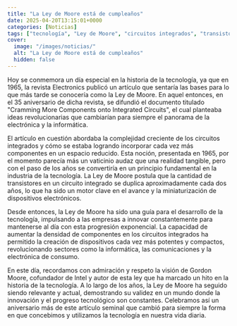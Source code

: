 ```yaml
---
title: "La Ley de Moore está de cumpleaños"
date: 2025-04-20T13:15:01+0000
categories: [Noticias]
tags: ["tecnología", "Ley de Moore", "circuitos integrados", "transistores", "desarrollo tecnológico", "miniaturización", "innovación"]
cover:
  image: "/images/noticias/"
  alt: "La Ley de Moore está de cumpleaños"
  hidden: false
---
```


Hoy se conmemora un día especial en la historia de la tecnología, ya que en 1965, la revista Electronics publicó un artículo que sentaría las bases para lo que más tarde se conocería como la Ley de Moore. En aquel entonces, en el 35 aniversario de dicha revista, se difundió el documento titulado "Cramming More Components onto Integrated Circuits", el cual planteaba ideas revolucionarias que cambiarían para siempre el panorama de la electrónica y la informática.

El artículo en cuestión abordaba la complejidad creciente de los circuitos integrados y cómo se estaba logrando incorporar cada vez más componentes en un espacio reducido. Esta noción, presentada en 1965, por el momento parecía más un vaticinio audaz que una realidad tangible, pero con el paso de los años se convertiría en un principio fundamental en la industria de la tecnología. La Ley de Moore postula que la cantidad de transistores en un circuito integrado se duplica aproximadamente cada dos años, lo que ha sido un motor clave en el avance y la miniaturización de dispositivos electrónicos.

Desde entonces, la Ley de Moore ha sido una guía para el desarrollo de la tecnología, impulsando a las empresas a innovar constantemente para mantenerse al día con esta progresión exponencial. La capacidad de aumentar la densidad de componentes en los circuitos integrados ha permitido la creación de dispositivos cada vez más potentes y compactos, revolucionando sectores como la informática, las comunicaciones y la electrónica de consumo.

En este día, recordamos con admiración y respeto la visión de Gordon Moore, cofundador de Intel y autor de esta ley que ha marcado un hito en la historia de la tecnología. A lo largo de los años, la Ley de Moore ha seguido siendo relevante y actual, demostrando su validez en un mundo donde la innovación y el progreso tecnológico son constantes. Celebramos así un aniversario más de este artículo seminal que cambió para siempre la forma en que concebimos y utilizamos la tecnología en nuestra vida diaria.
